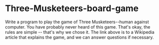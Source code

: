 # Three-Musketeers-board-game
Write a program to play the game of Three Musketeers--human against computer. You have probably never heard of this game. That's okay, the rules are simple -- that's why we chose it. The link above is to a Wikipedia article that explains the game, and we can answer questions if necessary.

